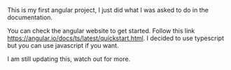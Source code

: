 This is my first angular project, I just did what I was asked to do in the documentation.

You can check the angular website to get started. Follow this link https://angular.io/docs/ts/latest/quickstart.html. I decided to use typescript but you can use javascript if you want.

I am still updating this, watch out for more.